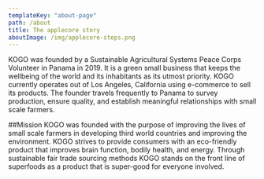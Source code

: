 ```yaml
---
templateKey: "about-page"
path: /about
title: The applecore story
aboutImage: /img/applecore-steps.png
---
```


KOGO was founded by a Sustainable Agricultural Systems Peace Corps Volunteer in Panama in 2019. It is a green small business that keeps the wellbeing of the world and its inhabitants as its utmost priority. KOGO currently operates out of Los Angeles, California using e-commerce to sell its products. The founder travels frequently to Panama to survey production, ensure quality, and establish meaningful relationships with small scale farmers.

##Mission
KOGO was founded with the purpose of improving the lives of small scale farmers in developing third world countries and improving the environment. KOGO strives to provide consumers with an eco-friendly product that improves brain function, bodily health, and energy. Through sustainable fair trade sourcing methods KOGO stands on the front line of superfoods as a product that is super-good for everyone involved.
